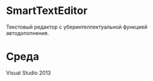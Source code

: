 # SmartTextEditor
Текстовый редактор с уберинтеллектуальной функцией автодополнения.
# Среда
Visual Studio 2013
